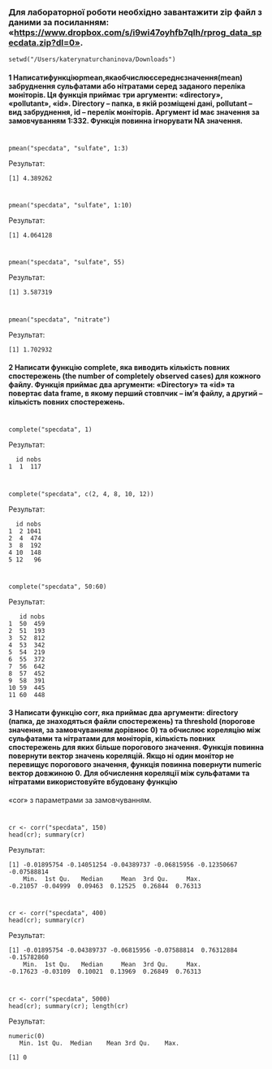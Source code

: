 ### Для лабораторної роботи необхідно завантажити zip файл з даними за посиланням: «https://www.dropbox.com/s/i9wi47oyhfb7qlh/rprog_data_specdata.zip?dl=0».

```{r}
setwd("/Users/katerynaturchaninova/Downloads")
```
#### 1 Написатифункціюpmean,якаобчислюєсереднєзначення(mean) забруднення сульфатами або нітратами серед заданого переліка моніторів. Ця функція приймає три аргументи: «directory», «pollutant», «id». Directory – папка, в якій розміщені дані, pollutant – вид забруднення, id – перелік моніторів. Аргумент id має значення за замовчуванням 1:332. Функція повинна ігнорувати NA значення.
#
```{r}
pmean("specdata", "sulfate", 1:3)
```
Результат:
```{r}
[1] 4.389262
```
#
```{r}
pmean("specdata", "sulfate", 1:10)
```
Результат:
```{r}
[1] 4.064128
```
#
```{r}
pmean("specdata", "sulfate", 55)
```
Результат:
```{r}
[1] 3.587319
```
#
```{r}
pmean("specdata", "nitrate")
```
Результат:
```{r}
[1] 1.702932
```
#### 2 Написати функцію complete, яка виводить кількість повних спостережень (the number of completely observed cases) для кожного файлу. Функція приймає два аргументи: «Directory» та «id» та повертає data frame, в якому перший стовпчик – ім’я файлу, а другий – кількість повних спостережень.
#
```{r}
complete("specdata", 1)
```
Результат:
```{r}
  id nobs
1  1  117
```
#
```{r}
complete("specdata", c(2, 4, 8, 10, 12))
```
Результат:
```{r}
  id nobs
1  2 1041
2  4  474
3  8  192
4 10  148
5 12   96
```
#
```{r}
complete("specdata", 50:60)
```
Результат:
```{r}
   id nobs
1  50  459
2  51  193
3  52  812
4  53  342
5  54  219
6  55  372
7  56  642
8  57  452
9  58  391
10 59  445
11 60  448
```
#### 3 Написати функцію corr, яка приймає два аргументи: directory (папка, де знаходяться файли спостережень) та threshold (порогове значення, за замовчуванням дорівнює 0) та обчислює кореляцію між сульфатами та нітратами для моніторів, кількість повних спостережень для яких більше порогового значення. Функція повинна повернути вектор значень кореляцій. Якщо ні один монітор не перевищує порогового значення, функція повинна повернути numeric вектор довжиною 0. Для обчислення кореляції між сульфатами та нітратами використовуйте вбудовану функцію
«cor» з параметрами за замовчуванням.
#
```{r}
cr <- corr("specdata", 150)
head(cr); summary(cr)
```
Результат:
```{r}
[1] -0.01895754 -0.14051254 -0.04389737 -0.06815956 -0.12350667 -0.07588814
    Min.  1st Qu.   Median     Mean  3rd Qu.     Max. 
-0.21057 -0.04999  0.09463  0.12525  0.26844  0.76313 
```
#
```{r}
cr <- corr("specdata", 400)
head(cr); summary(cr)
```
Результат:
```{r}
[1] -0.01895754 -0.04389737 -0.06815956 -0.07588814  0.76312884 -0.15782860
    Min.  1st Qu.   Median     Mean  3rd Qu.     Max. 
-0.17623 -0.03109  0.10021  0.13969  0.26849  0.76313
```
#
```{r}
cr <- corr("specdata", 5000)
head(cr); summary(cr); length(cr)
```
Результат:
```{r}
numeric(0)
   Min. 1st Qu.  Median    Mean 3rd Qu.    Max. 
                                                
[1] 0
```
